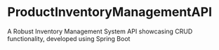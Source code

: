 # ProductInventoryManagementAPI
A Robust Inventory Management System API showcasing CRUD functionality, developed using Spring Boot
